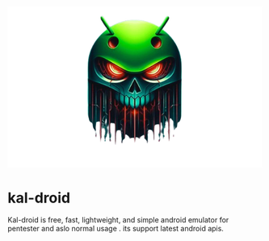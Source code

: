 
![Alt text](image.png)
# kal-droid
Kal-droid is free, fast, lightweight, and simple  android emulator for pentester and aslo normal usage  . its support latest android apis.
